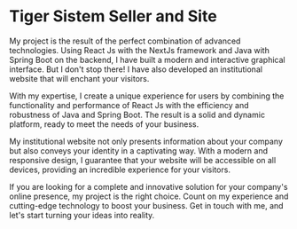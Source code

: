 # Tiger Sistem Seller and Site

My project is the result of the perfect combination of advanced technologies. Using React Js with the NextJs framework and Java with Spring Boot on the backend, I have built a modern and interactive graphical interface. But I don't stop there! I have also developed an institutional website that will enchant your visitors.

With my expertise, I create a unique experience for users by combining the functionality and performance of React Js with the efficiency and robustness of Java and Spring Boot. The result is a solid and dynamic platform, ready to meet the needs of your business.

My institutional website not only presents information about your company but also conveys your identity in a captivating way. With a modern and responsive design, I guarantee that your website will be accessible on all devices, providing an incredible experience for your visitors.

If you are looking for a complete and innovative solution for your company's online presence, my project is the right choice. Count on my experience and cutting-edge technology to boost your business. Get in touch with me, and let's start turning your ideas into reality.

